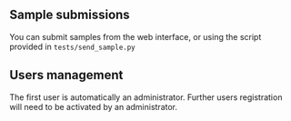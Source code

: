 ## Sample submissions
You can submit samples from the web interface,
or using the script provided in ``tests/send_sample.py``


## Users management
The first user is automatically an administrator.
Further users registration will need to be activated by an administrator.
